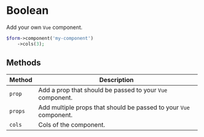 # Boolean

Add your own `Vue` component.

```php
$form->component('my-component')
    ->cols(3);
```

## Methods

| Method  | Description                                                       |
| ------- | ----------------------------------------------------------------- |
| `prop`  | Add a prop that should be passed to your `Vue` component.         |
| `props` | Add multiple props that should be passed to your `Vue` component. |
| `cols`  | Cols of the component.                                            |
